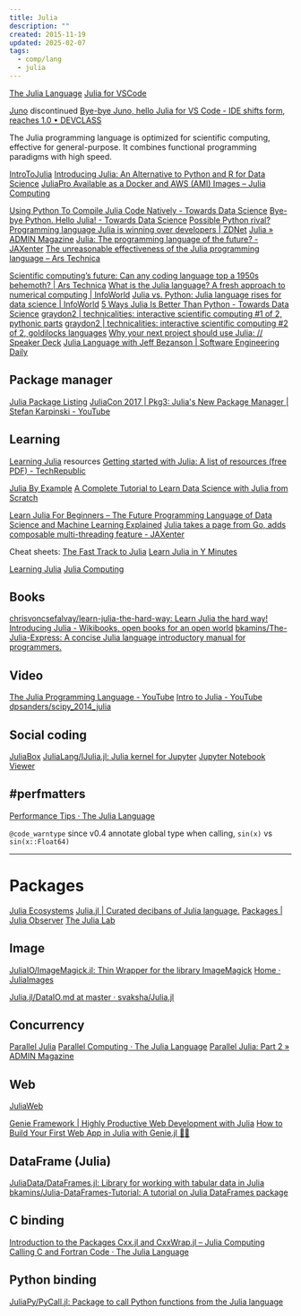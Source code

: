 ```yaml
---
title: Julia
description: ""
created: 2015-11-19
updated: 2025-02-07
tags:
  - comp/lang
  - julia
---
```


[The Julia Language](http://julialang.org/)
[Julia for VSCode](https://www.julia-vscode.org/)

[Juno](https://junolab.org/) discontinued
[Bye-bye Juno, hello Julia for VS Code - IDE shifts form, reaches 1.0 • DEVCLASS](https://devclass.com/2020/07/30/juno-julia-for-vscode-1_0/)

The Julia programming language is optimized for scientific computing, effective for general-purpose. It combines functional programming paradigms with high speed.

[IntroToJulia](https://ucidatascienceinitiative.github.io/IntroToJulia/)
[Introducing Julia: An Alternative to Python and R for Data Science](https://towardsdatascience.com/introducing-julia-an-alternative-to-python-and-r-for-data-science-dcbf98346253)
[JuliaPro Available as a Docker and AWS (AMI) Images – Julia Computing](https://juliacomputing.com/blog/2017/11/29/juliapro-ami-and-docker-image.html)

[Using Python To Compile Julia Code Natively - Towards Data Science](https://towardsdatascience.com/run-native-julia-code-with-python-92d3e1079385)
[Bye-bye Python. Hello Julia! - Towards Data Science](https://towardsdatascience.com/bye-bye-python-hello-julia-9230bff0df62)
[Possible Python rival? Programming language Julia is winning over developers | ZDNet](https://www.zdnet.com/google-amp/article/possible-python-rival-programming-language-julia-is-winning-over-developers/)
[Julia » ADMIN Magazine](http://www.admin-magazine.com/Articles/Julia-Fast-as-Fortran-easy-as-Python)
[Julia: The programming language of the future? - JAXenter](https://jaxenter.com/julia-survey-results-160782.html)
[The unreasonable effectiveness of the Julia programming language – Ars Technica](https://arstechnica.com/science/2020/10/the-unreasonable-effectiveness-of-the-julia-programming-language/amp/)

[Scientific computing’s future: Can any coding language top a 1950s behemoth? | Ars Technica](https://arstechnica.com/science/2014/05/scientific-computings-future-can-any-coding-language-top-a-1950s-behemoth/)
[What is the Julia language? A fresh approach to numerical computing | InfoWorld](https://www.infoworld.com/article/3284380/data-science/what-is-julia-a-fresh-approach-to-numerical-computing.html)
[Julia vs. Python: Julia language rises for data science | InfoWorld](https://www.infoworld.com/article/3241107/python/julia-vs-python-julia-language-rises-for-data-science.html)
[5 Ways Julia Is Better Than Python - Towards Data Science](https://towardsdatascience.com/5-ways-julia-is-better-than-python-334cc66d64ae)
[graydon2 | technicalities: interactive scientific computing #1 of 2, pythonic parts](https://graydon2.dreamwidth.org/3186.html)
[graydon2 | technicalities: interactive scientific computing #2 of 2, goldilocks languages](https://graydon2.dreamwidth.org/189377.html)
[Why your next project should use Julia: // Speaker Deck](https://speakerdeck.com/eford/why-your-next-project-should-use-julia)
[Julia Language with Jeff Bezanson | Software Engineering Daily](https://softwareengineeringdaily.com/2016/11/08/julia-language-with-jeff-bezanson/)

## Package manager

[Julia Package Listing](https://pkg.julialang.org/)
[JuliaCon 2017 | Pkg3: Julia's New Package Manager | Stefan Karpinski - YouTube](https://www.youtube.com/watch?v=-yUiLCGegJs)

## Learning

[Learning Julia](https://julialang.org/learning/) resources
[Getting started with Julia: A list of resources (free PDF) - TechRepublic](https://www.techrepublic.com/resource-library/whitepapers/getting-started-with-julia-a-list-of-resources-free-pdf/#ftag=CAD-00-10aag7f)

[Julia By Example](http://samuelcolvin.github.io/JuliaByExample/)
[A Complete Tutorial to Learn Data Science with Julia from Scratch](https://www.analyticsvidhya.com/blog/2017/10/comprehensive-tutorial-learn-data-science-julia-from-scratch/)

[Learn Julia For Beginners – The Future Programming Language of Data Science and Machine Learning Explained](https://www.freecodecamp.org/news/learn-julia-programming-language/)
[Julia takes a page from Go, adds composable multi-threading feature - JAXenter](https://jaxenter.com/julia-lang-parallelism-160356.html)

Cheat sheets:
[The Fast Track to Julia](https://juliadocs.github.io/Julia-Cheat-Sheet/)
[Learn Julia in Y Minutes](https://learnxinyminutes.com/docs/julia/)

[Learning Julia](http://learningjulia.com/)
[Julia Computing](https://juliacomputing.com/)

## Books

[chrisvoncsefalvay/learn-julia-the-hard-way: Learn Julia the hard way!](https://github.com/chrisvoncsefalvay/learn-julia-the-hard-way)
[Introducing Julia - Wikibooks, open books for an open world](https://en.wikibooks.org/wiki/Introducing_Julia)
[bkamins/The-Julia-Express: A concise Julia language introductory manual for programmers.](https://github.com/bkamins/The-Julia-Express)

## Video

[The Julia Programming Language - YouTube](https://www.youtube.com/@TheJuliaLanguage)
[Intro to Julia - YouTube](https://www.youtube.com/watch?v=4igzy3bGVkQ)
[dpsanders/scipy_2014_julia](https://github.com/dpsanders/scipy_2014_julia)

## Social coding

[JuliaBox](https://www.juliabox.com/)
[JuliaLang/IJulia.jl: Julia kernel for Jupyter](https://github.com/JuliaLang/IJulia.jl)
[Jupyter Notebook Viewer](https://nbviewer.jupyter.org/url/jdj.mit.edu/~stevenj/IJulia%20Preview.ipynb)

## #perfmatters

[Performance Tips · The Julia Language](https://docs.julialang.org/en/stable/manual/performance-tips/)

`@code_warntype` since v0.4
annotate global type when calling, `sin(x)` vs `sin(x::Float64)`

---

# Packages

[Julia Ecosystems](https://julialang.org/ecosystems/)
[Julia.jl | Curated decibans of Julia language.](https://svaksha.github.io/Julia.jl/)
[Packages | Julia Observer](https://juliaobserver.com/packages)
[The Julia Lab](https://julia.mit.edu/)

## Image

[JuliaIO/ImageMagick.jl: Thin Wrapper for the library ImageMagick](https://github.com/JuliaIO/ImageMagick.jl)
[Home · JuliaImages](https://juliaimages.github.io/latest/)

[Julia.jl/DataIO.md at master · svaksha/Julia.jl](https://github.com/svaksha/Julia.jl/blob/master/DataIO.md#image-formats)

## Concurrency

[Parallel Julia](https://github.com/JuliaParallel)
[Parallel Computing · The Julia Language](https://docs.julialang.org/en/stable/manual/parallel-computing/)
[Parallel Julia: Part 2 » ADMIN Magazine](http://www.admin-magazine.com/HPC/Articles/Parallel-Julia-Jumping-Right-In)

## Web

[JuliaWeb](https://github.com/JuliaWeb)

[Genie Framework | Highly Productive Web Development with Julia](https://genieframework.com/)
[How to Build Your First Web App in Julia with Genie.jl 🧞‍♂️](https://www.freecodecamp.org/news/how-to-build-web-apps-in-julia/)

## DataFrame (Julia)

[JuliaData/DataFrames.jl: Library for working with tabular data in Julia](https://github.com/JuliaData/DataFrames.jl)
[bkamins/Julia-DataFrames-Tutorial: A tutorial on Julia DataFrames package](https://github.com/bkamins/Julia-DataFrames-Tutorial)

## C binding

[Introduction to the Packages Cxx.jl and CxxWrap.jl – Julia Computing](https://juliacomputing.com/blog/2017/12/01/cxx-and-cxxwrap-intro.html)
[Calling C and Fortran Code · The Julia Language](https://docs.julialang.org/en/stable/manual/calling-c-and-fortran-code/)

## Python binding

[JuliaPy/PyCall.jl: Package to call Python functions from the Julia language](https://github.com/JuliaPy/PyCall.jl)
